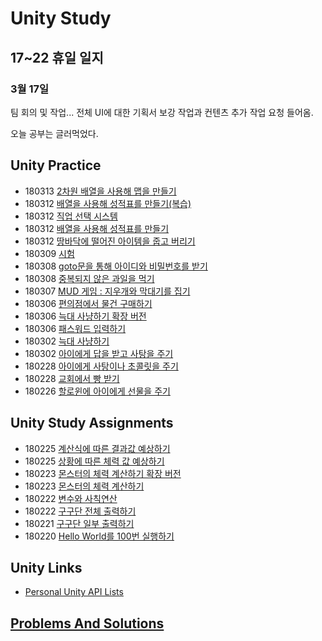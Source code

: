 ﻿# Unity Study

## 17~22 휴일 일지

### 3월 17일

팀 회의 및 작업... 전체 UI에 대한 기획서 보강 작업과 컨텐츠 추가 작업 요청 들어옴.

오늘 공부는 글러먹었다.





## Unity Practice

 * 180313 [2차원 배열을 사용해 맵을 만들기](Tasks/180313_2)
 * 180312 [배열을 사용해 성적표를 만들기(복습)](Tasks/180313)
 * 180312 [직업 선택 시스템](Tasks/180312_3)
 * 180312 [배열을 사용해 성적표를 만들기](Tasks/180312)
 * 180312 [땅바닥에 떨어진 아이템을 줍고 버리기](Tasks/180312_2)
 * 180309 [시험](Tasks/180309)
 * 180308 [goto문을 통해 아이디와 비밀번호를 받기](Tasks/180308_2)
 * 180308 [중복되지 않은 과일을 먹기](Tasks/180308)
 * 180307 [MUD 게임 : 지우개와 막대기를 집기](Tasks/180307)
 * 180306 [편의점에서 물건 구매하기](Tasks/180306_3)
 * 180306 [늑대 사냥하기 확장 버전](Tasks/180306_2)
 * 180306 [패스워드 입력하기](Tasks/180306)
 * 180302 [늑대 사냥하기](Tasks/180302_2)
 * 180302 [아이에게 답을 받고 사탕을 주기](Tasks/180302)
 * 180228 [아이에게 사탕이나 초콜릿을 주기](Tasks/180228_2)
 * 180228 [교회에서 빵 받기](Tasks/180228)
 * 180226 [할로윈에 아이에게 선물을 주기](Tasks/180226)



## Unity Study Assignments

 * 180225 [계산식에 따른 결과값 예상하기](Tasks/180225_2) 
 * 180225 [상황에 따른 체력 값 예상하기](Tasks/180225)
 * 180223 [몬스터의 체력 계산하기 확장 버전](Tasks/180223_2)
 * 180223 [몬스터의 체력 계산하기](Tasks/180223)
 * 180222 [변수와 사칙연산](Tasks/180222_2)
 * 180222 [구구단 전체 출력하기](Tasks/180222)
 * 180221 [구구단 일부 출력하기](Tasks/180221)
 * 180220 [Hello World를 100번 실행하기](Tasks/180220)
 
## Unity Links

 * [Personal Unity API Lists](UnityAPI)
 
## [Problems And Solutions](PnS)